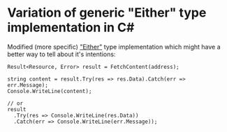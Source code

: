 # Variation of generic "Either" type implementation in C#
Modified (more specific) ["Either"](https://gist.github.com/siliconbrain/3923828) type implementation which might have a better way to tell about it's intentions:

```CSharp
Result<Resource, Error> result = FetchContent(address);

string content = result.Try(res => res.Data).Catch(err => err.Message);
Console.WriteLine(content);

// or
result
  .Try(res => Console.WriteLine(res.Data))
  .Catch(err => Console.WriteLine(err.Message));
```
